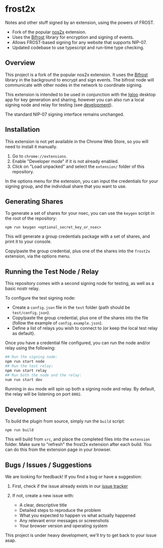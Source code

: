 # frost2x

Notes and other stuff signed by an extension, using the powers of FROST.

* Fork of the popular [nos2x](https://github.com/fiatjaf/nos2x) extension.
* Uses the [Bifrost](https://github.com/frostr-org/bifrost) library for encryption and signing of events.
* Allows FROST-based signing for any website that supports NIP-07.
* Updated codebase to use typescript and run-time type checking.

## Overview

This project is a fork of the popular nos2x extension. It uses the [Bifrost](https://github.com/frostr-org/bifrost) library in the background to encrypt and sign events. The bifrost node will communicate with other nodes in the network to coordinate signing.

This extension is intended to be used in conjunction with the [Igloo](https://github.com/frostr-org/igloo) desktop app for key generation and sharing, however you can also run a local signing node and relay for testing (see [development](#development)).

The standard NIP-07 signing interface remains unchanged.

## Installation

This extension is not yet available in the Chrome Web Store, so you will need to install it manually.

1. Go to `chrome://extensions`.
2. Enable "Developer mode" if it is not already enabled.
3. Click on "Load unpacked" and select the `extension/` folder of this repository.

In the options menu for the extension, you can input the credentials for your signing group, and the individual share that you want to use.

## Generating Shares

To generate a set of shares for your nsec, you can use the `keygen` script in the root of the repository:

```
npm run keygen <optional_secret_key_or_nsec>
```

This will generate a group credentials package with a set of shares, and print it to your console.

Copy/paste the group credential, plus one of the shares into the `frost2x` extension, via the options menu.

## Running the Test Node / Relay

This repository comes with a second signing node for testing, as well as a basic nostr relay.

To configure the test signing node:

* Create a `config.json` file in the `test` folder (path should be `test/config.json`).
* Copy/paste the group credential, plus one of the shares into the file (follow the example of `config.example.json`).
* Define a list of relays you wish to connect to (or keep the local test relay as default).

Once you have a credential file configured, you can run the node and/or relay using the following:

```bash
## Run the signing node:
npm run start node
## Run the test relay:
npm run start relay
## Run both the node and the relay:
num run start dev
```

Running in `dev` mode will spin up both a signing node and relay. By default, the relay will be listening on port `8002`.

## Development

To build the plugin from source, simply run the `build` script:

```
npm run build
```

This will build from `src`, and place the completed files into the `extension` folder. Make sure to "refresh" the frost2x extension after each build. You can do this from the extension page in your browser.

## Bugs / Issues / Suggestions

We are looking for feedback! If you find a bug or have a suggestion:

1. First, check if the issue already exists in our [issue tracker](https://github.com/frostr-org/frost2x/issues)

2. If not, create a new issue with:
   - A clear, descriptive title
   - Detailed steps to reproduce the problem
   - What you expected to happen vs what actually happened
   - Any relevant error messages or screenshots
   - Your browser version and operating system

This project is under heavy development, we'll try to get back to your issue asap.
